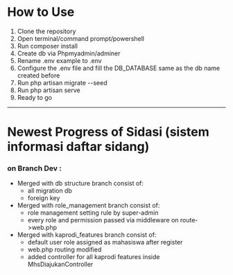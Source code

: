 # How to Use
1. Clone the repository
2. Open terminal/command prompt/powershell
3. Run composer install
4. Create db via Phpmyadmin/adminer
5. Rename .env example to .env
6. Configure the .env file and fill the DB_DATABASE same as the db name created before
7. Run php artisan migrate --seed
8. Run php artisan serve
9. Ready to go

---

# Newest Progress of Sidasi (sistem informasi daftar sidang)

### on Branch Dev :
- Merged with db structure branch
    consist of:
    - all migration db 
    - foreign key
- Merged with role_management branch
    consist of:
    - role management setting rule by super-admin
    - every role and permission passed via middleware on route->web.php
- Merged with kaprodi_features branch
    consist of:
    - default user role assigned as mahasiswa after register
    - web.php routing modified
    - added controller for all kaprodi features inside MhsDiajukanController

